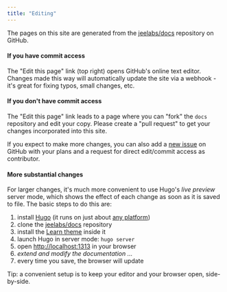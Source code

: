 ```yaml
---
title: "Editing"
---
```


The pages on this site are generated from the
[jeelabs/docs](https://github.com/jeelabs/docs) repository on GitHub.

#### If you have commit access

The "Edit this page" link (top right) opens GitHub's online text editor.  Changes
made this way will automatically update the site via a webhook - it's great
for fixing typos, small changes, etc.

#### If you don't have commit access

The "Edit this page" link leads to a page where you can "fork" the `docs`
repository and edit your copy. Please create a "pull request" to get your
changes incorporated into this site.

If you expect to make more changes, you can also add a [new
issue](https://github.com/jeelabs/docs/issues) on GitHub with your plans and
a request for direct edit/commit access as contributor.

#### More substantial changes

For larger changes, it's much more convenient to use Hugo's _live preview_
server mode, which shows the effect of each change as soon as it is saved to
file.  The basic steps to do this are:

1. install [Hugo](https://gohugo.io) (it runs on just about [any
   platform](https://github.com/gohugoio/hugo/releases))
1. clone the [jeelabs/docs](https://github.com/jeelabs/docs) repository
1. install the [Learn theme](https://github.com/matcornic/hugo-theme-learn)
   inside it
1. launch Hugo in server mode: `hugo server`
1. open <http://localhost:1313> in your browser
1. _extend and modify the documentation ..._
1. every time you save, the browser will update

Tip: a convenient setup is to keep your editor and your browser open,
side-by-side.
